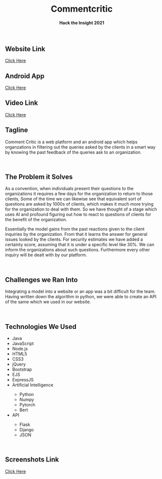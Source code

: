 <div align="center">
<h1>Commentcritic</h1>
<h4>Hack the Insight 2021</h4>
</div>
&nbsp;
&nbsp;

<h2>Website Link</h2>
<a href="https://commentcritic.herokuapp.com/">Click Here</a>

<h2>Android App</h2>
<a href="https://github.com/404Enigma/Hack-the-Insight-2021/blob/master/Extra/Commentcritic.apk">Click Here</a>

<h2>Video Link</h2>
<a href="https://youtu.be/H3OpEoH6V3w">Click Here</a>

<div></div>
<div>
<h2>Tagline</h2>
<p>Comment Critic is a web platform and an android app which helps organzations in filtering out the queries asked by the clients in a smart way by knowing the past feedback of the queries ask to an organization.</p>
</div>
&nbsp;
&nbsp;
<div>
<h2>The Problem it Solves</h2>
<p>As a convention, when individuals present their questions to the organizations it requires a few days for the organization to return to those clients,
Some of the time we can likewise see that equivalent sort of questions are asked by 1000s of clients, which makes it much more trying for the organization to deal with them.
So we have thought of a stage which uses AI and profound figuring out how to react to questions of clients for the benefit of the organization.</p>
<p>Essentially the model gains from the past reactions given to the client inquiries by the organization. From that it learns the answer for general issues looked by the clients. For security estimates we have added a certainty score, assuming that it is under a specific level like 30%.
We can inform the organizations about such questions. Furthermore every other inquiry will be dealt with by our platform.</p>
</div>
&nbsp;
&nbsp;
<div>
<h2>Challenges we Ran Into</h2>
<p>
Integrating a model into a website or an app was a bit difficult for the team. Having written down the algorithm in python, we were able to create an API of the same which we used in our website.
</p>
</div>
&nbsp;
&nbsp;
<div>
<h2>Technologies We Used</h2>
<ul>
<li>Java</li>  
<li>JavaScript</li>
<li>Node.js</li>
<li>HTML5</li>
<li>CSS3</li>
<li>jQuery</li>
<li>Bootstrap</li>
<li>EJS</li>
<li>ExpressJS</li>
<li>Artificial Intelligence</li>
<ul>
<li>Python</li>
<li>Numpy</li>
<li>Pytorch</li>
<li>Bert</li>
</ul>
</li>
<li>API</li>
<ul>
<li>Flask</li>
<li>Django</li>
<li>JSON</li>
</ul>
</ul>
</div>

&nbsp;
&nbsp;

<h2>Screenshots Link</h2>
<a href="https://drive.google.com/drive/folders/18XKv6I4y8HWq6yetFcPdWBgGFx_VkVum?usp=sharing">Click Here</a>
